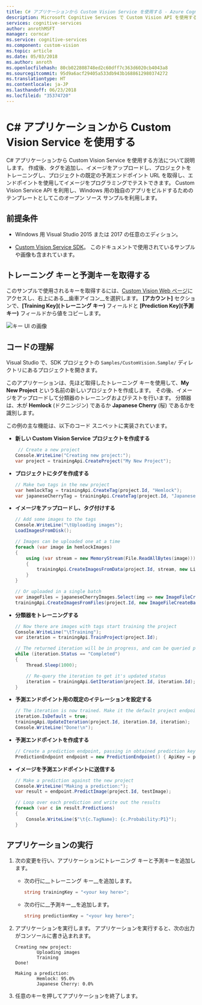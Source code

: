 ```yaml
---
title: C# アプリケーションから Custom Vision Service を使用する - Azure Cognitive Services | Microsoft Docs
description: Microsoft Cognitive Services で Custom Vision API を使用する基本的な C# アプリについて確認します。 プロジェクトを作成し、タグを追加し、イメージをアップロードし、プロジェクトをトレーニングし、既定のエンドポイントを利用して予測を行います。
services: cognitive-services
author: anrothMSFT
manager: corncar
ms.service: cognitive-services
ms.component: custom-vision
ms.topic: article
ms.date: 05/03/2018
ms.author: anroth
ms.openlocfilehash: 80cb022808748ed2c60dff7c363d6020cb4043a8
ms.sourcegitcommit: 95d9a6acf29405a533db943b1688612980374272
ms.translationtype: HT
ms.contentlocale: ja-JP
ms.lasthandoff: 06/23/2018
ms.locfileid: "35374720"
---
```

# <a name="use-the-custom-vision-service-from-a-c35-application"></a>C&#35; アプリケーションから Custom Vision Service を使用する

C# アプリケーションから Custom Vision Service を使用する方法について説明します。 作成後、タグを追加し、イメージをアップロードし、プロジェクトをトレーニングし、プロジェクトの既定の予測エンドポイント URL を取得し、エンドポイントを使用してイメージをプログラミングでテストできます。 Custom Vision Service API を利用し、Windows 用の独自のアプリをビルドするためのテンプレートとしてこのオープン ソース サンプルを利用します。

## <a name="prerequisites"></a>前提条件

* Windows 用 Visual Studio 2015 または 2017 の任意のエディション。

* [Custom Vision Service SDK](http://github.com/Microsoft/Cognitive-CustomVision-Windows/)。 このドキュメントで使用されているサンプルや画像も含まれています。

## <a name="get-the-training-and-prediction-keys"></a>トレーニング キーと予測キーを取得する

このサンプルで使用されるキーを取得するには、[Custom Vision Web ページ](https://customvision.ai)にアクセスし、右上にある__歯車アイコン__を選択します。 __[アカウント]__ セクションで、__[Training Key]\(トレーニング キー\)__ フィールドと __[Prediction Key]\(予測キー\)__ フィールドから値をコピーします。

![キー UI の画像](./media/csharp-tutorial/training-prediction-keys.png)

## <a name="understand-the-code"></a>コードの理解

Visual Studio で、SDK プロジェクトの `Samples/CustomVision.Sample/` ディレクトリにあるプロジェクトを開きます。

このアプリケーションは、先ほど取得したトレーニング キーを使用して、__My New Project__ という名前の新しいプロジェクトを作成します。 その後、イメージをアップロードして分類器のトレーニングおよびテストを行います。 分類器は、木が __Hemlock__ (ドクニンジン) であるか __Japanese Cherry__ (桜) であるかを識別します。

この例の主な機能は、以下のコード スニペットに実装されています。

* __新しい Custom Vision Service プロジェクトを作成する__

    ```csharp
     // Create a new project
    Console.WriteLine("Creating new project:");
    var project = trainingApi.CreateProject("My New Project");
    ```

* __プロジェクトにタグを作成する__

    ```csharp
    // Make two tags in the new project
    var hemlockTag = trainingApi.CreateTag(project.Id, "Hemlock");
    var japaneseCherryTag = trainingApi.CreateTag(project.Id, "Japanese Cherry");
    ```

* __イメージをアップロードし、タグ付けする__

    ```csharp
    // Add some images to the tags
    Console.WriteLine("\tUploading images");
    LoadImagesFromDisk();

    // Images can be uploaded one at a time
    foreach (var image in hemlockImages)
    {
        using (var stream = new MemoryStream(File.ReadAllBytes(image)))
        {
            trainingApi.CreateImagesFromData(project.Id, stream, new List<string>() { hemlockTag.Id.ToString() });
        }
    }

    // Or uploaded in a single batch 
    var imageFiles = japaneseCherryImages.Select(img => new ImageFileCreateEntry(Path.GetFileName(img), File.ReadAllBytes(img))).ToList();
    trainingApi.CreateImagesFromFiles(project.Id, new ImageFileCreateBatch(imageFiles, new List<Guid>() { japaneseCherryTag.Id }));
    ```

* __分類器をトレーニングする__

    ```csharp
    // Now there are images with tags start training the project
    Console.WriteLine("\tTraining");
    var iteration = trainingApi.TrainProject(project.Id);

    // The returned iteration will be in progress, and can be queried periodically to see when it has completed
    while (iteration.Status == "Completed")
    {
        Thread.Sleep(1000);

        // Re-query the iteration to get it's updated status
        iteration = trainingApi.GetIteration(project.Id, iteration.Id);
    }
    ```

* __予測エンドポイント用の既定のイテレーションを設定する__

    ```csharp
    // The iteration is now trained. Make it the default project endpoint
    iteration.IsDefault = true;
    trainingApi.UpdateIteration(project.Id, iteration.Id, iteration);
    Console.WriteLine("Done!\n");
    ```

* __予測エンドポイントを作成する__
 
    ```csharp
    // Create a prediction endpoint, passing in obtained prediction key
    PredictionEndpoint endpoint = new PredictionEndpoint() { ApiKey = predictionKey };
    ```
 
* __イメージを予測エンドポイントに送信する__

    ```csharp
    // Make a prediction against the new project
    Console.WriteLine("Making a prediction:");
    var result = endpoint.PredictImage(project.Id, testImage);

    // Loop over each prediction and write out the results
    foreach (var c in result.Predictions)
    {
        Console.WriteLine($"\t{c.TagName}: {c.Probability:P1}");
    }
    ```

## <a name="run-the-application"></a>アプリケーションの実行

1. 次の変更を行い、アプリケーションにトレーニング キーと予測キーを追加します。

    * 次の行に__トレーニング キー__を追加します。

        ```csharp
        string trainingKey = "<your key here>";
        ```

    * 次の行に__予測キー__を追加します。

        ```csharp
        string predictionKey = "<your key here>";
        ```

2. アプリケーションを実行します。 アプリケーションを実行すると、次の出力がコンソールに書き込まれます。

    ```
    Creating new project:
            Uploading images
            Training
    Done!

    Making a prediction:
            Hemlock: 95.0%
            Japanese Cherry: 0.0%
    ```

3. 任意のキーを押してアプリケーションを終了します。
